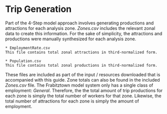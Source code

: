 # Trip Generation

Part of the 4-Step model approach involves generating productions and attractions for each analysis zone. *Zones.csv* includes the relevant zonal data to create this information. For the sake of simplicity, the attractions and productions
were manually synthesized for each analysis zone.



    * EmploymentRate.csv
    This file contains total zonal attractions in third-normalized form.

    * Population.csv
    This file contains total zonal productions in third-normalized form.

These files are included as part of the input / resources downloaded that is accompanied with this guide. Zone totals
can also be found in the included *Zones.csv* file. The Frabitztown model system only has a single class of employment: *General*. Therefore, the the total amount of trip productions for each zone is simply the total number of workers
for that zone. Likewise, the total number of attractions for each zone is simply the amount of employment.
